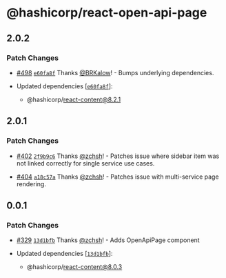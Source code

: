# @hashicorp/react-open-api-page

## 2.0.2

### Patch Changes

- [#498](https://github.com/hashicorp/react-components/pull/498) [`e60fa8f`](https://github.com/hashicorp/react-components/commit/e60fa8f437a98f97f6c0ed396f194192cf5e376e) Thanks [@BRKalow](https://github.com/BRKalow)! - Bumps underlying dependencies.

- Updated dependencies [[`e60fa8f`](https://github.com/hashicorp/react-components/commit/e60fa8f437a98f97f6c0ed396f194192cf5e376e)]:
  - @hashicorp/react-content@8.2.1

## 2.0.1

### Patch Changes

- [#402](https://github.com/hashicorp/react-components/pull/402) [`2f9b9c6`](https://github.com/hashicorp/react-components/commit/2f9b9c6e16d720fd51b45bce6deb47aef1128783) Thanks [@zchsh](https://github.com/zchsh)! - Patches issue where sidebar item was not linked correctly for single service use cases.

* [#404](https://github.com/hashicorp/react-components/pull/404) [`a18c57a`](https://github.com/hashicorp/react-components/commit/a18c57a6d47e8b9febadb73607838c5bbd522bb1) Thanks [@zchsh](https://github.com/zchsh)! - Patches issue with multi-service page rendering.

## 0.0.1

### Patch Changes

- [#329](https://github.com/hashicorp/react-components/pull/329) [`13d1bfb`](https://github.com/hashicorp/react-components/commit/13d1bfb4d62432a60739a5bd2ae10601cab71811) Thanks [@zchsh](https://github.com/zchsh)! - Adds OpenApiPage component

- Updated dependencies [[`13d1bfb`](https://github.com/hashicorp/react-components/commit/13d1bfb4d62432a60739a5bd2ae10601cab71811)]:
  - @hashicorp/react-content@8.0.3
